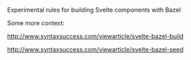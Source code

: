 Experimental rules for building Svelte components with Bazel

Some more context: 

http://www.syntaxsuccess.com/viewarticle/svelte-bazel-build

http://www.syntaxsuccess.com/viewarticle/svelte-bazel-seed
